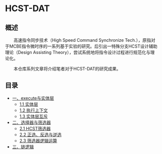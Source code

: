 # HCST-DAT
## 概述
&emsp;&emsp;高速指令同步技术（High Speed Command Synchronize Tech.），原指对于MCBE指令微时序的一系列基于实验的研究。后引出一特殊分支HCST设计辅助理论（Design Assisting Theory），尝试系统地将指令设计过程进行规范化与理论化。

&emsp;&emsp;本仓库系列文章将介绍笔者对于HCST-DAT的研究成果。

## 目录
- [一、execute与实体层](/articles/1-execute-cmd-and-entity-layer)
  - [1.1 实体层](/articles/1-execute-cmd-and-entity-layer/1.1-entity-layer.md)
  - [1.2 执行上下文](/articles/1-execute-cmd-and-entity-layer/1.2-execute-context.md)
  - [1.3 实体层互斥](/articles/1-execute-cmd-and-entity-layer/1.3-entity-layer-exclusion.md)
- [二、选择器与筛选器](/articles/2-selector-and-filter)
  - [2.1 HCST筛选器](/articles/2-selector-and-filter/2.1-hcst-filter.md)
  - [2.2 正选、反选与逆选](/articles/2-selector-and-filter/2.2-normal-invert-and-inverse-selection.md)
  - [2.3 筛选器逻辑运算](/articles/2-selector-and-filter/2.3-logical-op.md)
- [三、链逻辑]()
